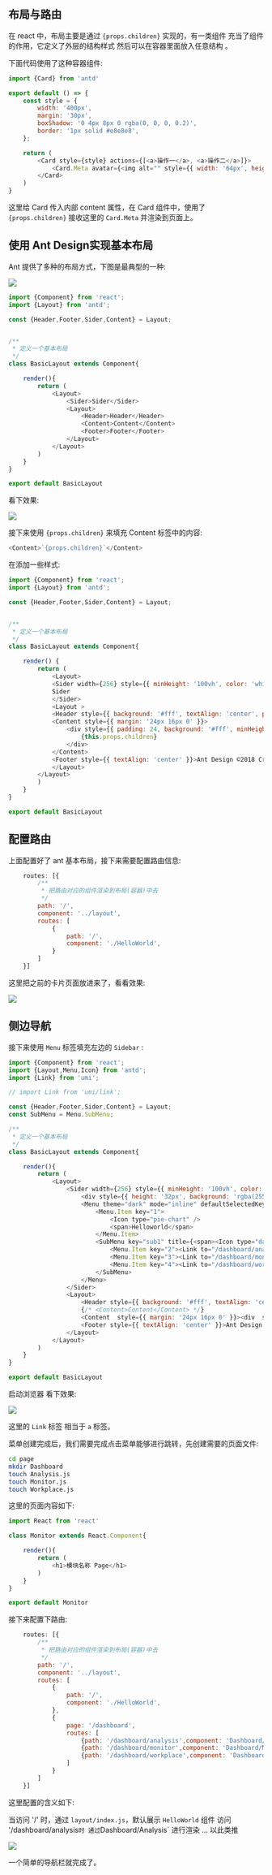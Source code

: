 ## 布局与路由

在 react 中，布局主要是通过 `{props.children}` 实现的，有一类组件 充当了组件的作用，它定义了外层的结构样式 然后可以在容器里面放入任意结构 。

下面代码使用了这种容器组件:

```js
import {Card} from 'antd'

export default () => {
    const style = {
        width: '400px',
        margin: '30px',
        boxShadow: '0 4px 8px 0 rgba(0, 0, 0, 0.2)',
        border: '1px solid #e8e8e8',
    };

    return (
        <Card style={style} actions={[<a>操作一</a>, <a>操作二</a>]}>
            <Card.Meta avatar={<img alt="" style={{ width: '64px', height: '64px', borderRadius: '32px' }} src="https://gw.alipayobjects.com/zos/rmsportal/WdGqmHpayyMjiEhcKoVE.png"/>} title="支付宝" description="hhhhhh😄😄😂"/>
        </Card>
    )
}
```

这里给 Card 传入内部 content 属性，在 Card 组件中，使用了 `{props.children}` 接收这里的 `Card.Meta` 并渲染到页面上。


## 使用 Ant Design实现基本布局

Ant 提供了多种的布局方式，下图是最典型的一种:

![](https://imgchr.github.la/20190220224558_6kM04f_Screenshot.png)

```js
import {Component} from 'react';
import {Layout} from 'antd';

const {Header,Footer,Sider,Content} = Layout;


/**
 * 定义一个基本布局
 */
class BasicLayout extends Component{

    render(){
        return (
            <Layout>
                <Sider>Sider</Sider>
                <Layout>
                    <Header>Header</Header>
                    <Content>Content</Content>
                    <Footer>Footer</Footer>
                </Layout>
            </Layout>
        )
    }
}

export default BasicLayout
```

看下效果:

![](https://imgchr.github.la/20190220225408_WuGhjB_Screenshot.png)

接下来使用 `{props.children}` 来填充 Content 标签中的内容:

```js
<Content>`{props.children}`</Content>
```

在添加一些样式:

```js
import {Component} from 'react';
import {Layout} from 'antd';

const {Header,Footer,Sider,Content} = Layout;


/**
 * 定义一个基本布局
 */
class BasicLayout extends Component{

    render() {
        return (
            <Layout>
            <Sider width={256} style={{ minHeight: '100vh', color: 'white' }}>
            Sider
            </Sider>
            <Layout >
            <Header style={{ background: '#fff', textAlign: 'center', padding: 0 }}>Header</Header>
            <Content style={{ margin: '24px 16px 0' }}>
                <div style={{ padding: 24, background: '#fff', minHeight: 360 }}>
                    {this.props.children}
                </div>
            </Content>
            <Footer style={{ textAlign: 'center' }}>Ant Design ©2018 Created by Ant UED</Footer>
            </Layout>
        </Layout>
        )
    }
}

export default BasicLayout
```


## 配置路由

上面配置好了 ant 基本布局，接下来需要配置路由信息:

```js
    routes: [{
        /**
         * 把路由对应的组件渲染到布局(容器)中去
         */
        path: '/',
        component: '../layout',
        routes: [
            {
                path: '/',
                component: './HelloWorld',
            }
        ]
    }]
```

这里把之前的卡片页面放进来了，看看效果:

![](https://imgchr.github.la/20190220225907_ncmt1m_Screenshot.png)

## 侧边导航

接下来使用 `Menu` 标签填充左边的 `Sidebar` :

```js
import {Component} from 'react';
import {Layout,Menu,Icon} from 'antd';
import {Link} from 'umi';

// import Link from 'umi/link';

const {Header,Footer,Sider,Content} = Layout;
const SubMenu = Menu.SubMenu;

/**
 * 定义一个基本布局
 */
class BasicLayout extends Component{

    render(){
        return (
            <Layout>
                <Sider width={256} style={{ minHeight: '100vh', color: 'white' }}>
                    <div style={{ height: '32px', background: 'rgba(255,255,255,.2)', margin: '16px'}}/>
                    <Menu theme="dark" mode="inline" defaultSelectedKeys={['1']}>
                        <Menu.Item key="1">
                            <Icon type="pie-chart" />
                            <span>Helloworld</span>
                        </Menu.Item>
                        <SubMenu key="sub1" title={<span><Icon type="dashboard" /><span>Dashboard</span></span>}>
                            <Menu.Item key="2"><Link to="/dashboard/analysis">分析页</Link></Menu.Item>
                            <Menu.Item key="3"><Link to="/dashboard/monitor">监控页</Link></Menu.Item>
                            <Menu.Item key="4"><Link to="/dashboard/workplace">工作台</Link></Menu.Item>
                        </SubMenu>
                    </Menu>
                </Sider>
                <Layout>
                    <Header style={{ background: '#fff', textAlign: 'center', padding: 0 }}>Header</Header>
                    {/* <Content>Content</Content> */}
                    <Content  style={{ margin: '24px 16px 0' }}><div  style={{ padding: 24, background: '#fff', minHeight: 360 }}>{ this.props.children }</div></Content>
                    <Footer style={{ textAlign: 'center' }}>Ant Design ©2018 Created by Ant UED</Footer>
                </Layout>
            </Layout>
        )
    }
}

export default BasicLayout
```

启动浏览器 看下效果:

![](https://imgchr.github.la/20190220230109_70MkXx_Screenshot.png)

这里的 `Link` 标签 相当于 `a` 标签。

菜单创建完成后，我们需要完成点击菜单能够进行跳转，先创建需要的页面文件:

```bash
cd page
mkdir Dashboard
touch Analysis.js
touch Monitor.js
touch Workplace.js
```

这里的页面内容如下:

```js
import React from 'react'

class Monitor extends React.Component{

    render(){
        return (
            <h1>模块名称 Page</h1>
        )
    }
}

export default Monitor
```


接下来配置下路由:

```js
    routes: [{
        /**
         * 把路由对应的组件渲染到布局(容器)中去
         */
        path: '/',
        component: '../layout',
        routes: [
            {
                path: '/',
                component: './HelloWorld',
            },
            {
                page: '/dashboard',
                routes: [
                    {path: '/dashboard/analysis',component: 'Dashboard/Analysis'},
                    {path: '/dashboard/monitor',component: 'Dashboard/Monitor'},
                    {path: '/dashboard/workplace',component: 'Dashboard/Workplace'}
                ]
            }
        ]
    }]
```

这里配置的含义如下:

当访问 '/' 时，通过 `layout/index.js`，默认展示 `HelloWorld` 组件
访问 '/dashboard/analysis` 时 通过 `Dashboard/Analysis` 进行渲染 
... 以此类推

![](https://imgchr.github.la/20190220230540_9VvOHQ_Screenshot.png)

一个简单的导航栏就完成了。

